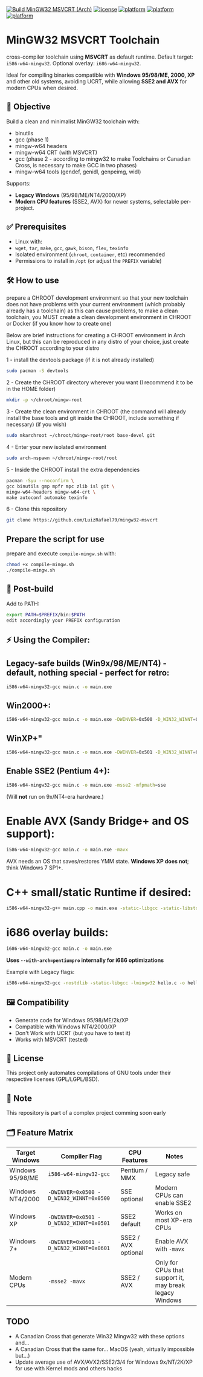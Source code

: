[![Build MinGW32 MSVCRT (Arch)](https://github.com/LuizRafael79/mingw32-msvcrt/actions/workflows/main.yml/badge.svg)](https://github.com/LuizRafael79/mingw32-msvcrt/actions/workflows/main.yml)
[![license](https://img.shields.io/badge/license-MIXED-blue.svg)](LICENSE)
[![platform](https://img.shields.io/badge/platform-Linux-lightgreen)](#)
[![platform](https://img.shields.io/badge/platform-Windows-red)](#)
[![platform](https://img.shields.io/badge/platform-MacOS-red)](#)


# MinGW32 MSVCRT Toolchain

cross-compiler toolchain using **MSVCRT** as default runtime.
Default target: `i586-w64-mingw32`. Optional overlay: `i686-w64-mingw32`.

Ideal for compiling binaries compatible with **Windows 95/98/ME, 2000, XP** and other old systems, avoiding UCRT, while allowing **SSE2 and AVX** for modern CPUs when desired.

## 🎯 Objective

Build a clean and minimalist MinGW32 toolchain with:

- binutils
- gcc (phase 1)
- mingw-w64 headers
- mingw-w64 CRT (with MSVCRT)
- gcc (phase 2 - according to mingw32 to make Toolchains or Canadian Cross, is necessary to make GCC in two phases)
- mingw-w64 tools (gendef, genidl, genpeimg, widl)

Supports:

- **Legacy Windows** (95/98/ME/NT4/2000/XP)
- **Modern CPU features** (SSE2, AVX) for newer systems, selectable per-project.

## ✅ Prerequisites

- Linux with:
- `wget`, `tar`, `make`, `gcc`, `gawk`, `bison`, `flex`, `texinfo`
- Isolated environment (`chroot`, `container`, etc) recommended
- Permissions to install in `/opt` (or adjust the `PREFIX` variable)

## 🛠️ How to use

prepare a CHROOT development environment so that your new toolchain does not have problems with your current environment (which probably already has a toolchain) as this can cause problems, to make a clean toolchain, you MUST create a clean development environment in CHROOT or Docker (if you know how to create one)

Below are brief instructions for creating a CHROOT environment in Arch Linux, but this can be reproduced in any distro of your choice, just create the CHROOT according to your distro

1 - install the devtools package (if it is not already installed)
```bash
sudo pacman -S devtools
```
2 - Create the CHROOT directory wherever you want (I recommend it to be in the HOME folder)
```bash
mkdir -p ~/chroot/mingw-root
```
3 - Create the clean environment in CHROOT (the command will already install the base tools and git inside the CHROOT, include something if necessary) (if you wish)
```bash
sudo mkarchroot ~/chroot/mingw-root/root base-devel git
```
4 - Enter your new isolated environment
```bash
sudo arch-nspawn ~/chroot/mingw-root/root
```
5 - Inside the CHROOT install the extra dependencies
```bash
pacman -Syu --noconfirm \
gcc binutils gmp mpfr mpc zlib isl git \
mingw-w64-headers mingw-w64-crt \
make autoconf automake texinfo
```
6 - Clone this repository
```bash
git clone https://github.com/LuizRafael79/mingw32-msvcrt
```

## Prepare the script for use

prepare and execute `compile-mingw.sh` with:
```bash
chmod +x compile-mingw.sh
./compile-mingw.sh
```

## 🧪 Post-build

Add to PATH:

```bash
export PATH=$PREFIX/bin:$PATH
edit accordingly your PREFIX configuration
```

## ⚡ Using the Compiler:

## Legacy-safe builds (Win9x/98/ME/NT4) - default, nothing special - perfect for retro:

```bash
i586-w64-mingw32-gcc main.c -o main.exe
```

## Win2000+:
```bash
i586-w64-mingw32-gcc main.c -o main.exe -DWINVER=0x500 -D_WIN32_WINNT=0x500
```

## WinXP+"
```bash
i586-w64-mingw32-gcc main.c -o main.exe -DWINVER=0x501 -D_WIN32_WINNT=0x501
```

## Enable SSE2 (Pentium 4+):
```bash
i586-w64-mingw32-gcc main.c -o main.exe -msse2 -mfpmath=sse
```
(Will **not** run on 9x/NT4-era hardware.)

# Enable AVX (Sandy Bridge+ and OS support):

```bash
i586-w64-mingw32-gcc main.c -o main.exe -mavx
```
AVX needs an OS that saves/restores  YMM state. **Windows XP does not**; think Windows 7 SP1+.

# C++ small/static Runtime if desired:
```bash
i586-w64-mingw32-g++ main.cpp -o main.exe -static-libgcc -static-libstd++
```

# i686 overlay builds:
```bash
i686-w64-mingw32-gcc main.c -o main.exe
```
**Uses `--with-arch=pentiumpro` internally for i686 optimizations**

Example with Legacy flags:
```bash
i586-w64-mingw32-gcc -nostdlib -static-libgcc -lmingw32 hello.c -o hello.exe
```

## 🖼️ Compatibility

- Generate code for Windows 95/98/ME/2k/XP
- Compatible with Windows NT4/2000/XP
- Don't Work with UCRT (but you have to test it)
- Works with MSVCRT (tested)

## 📄 License

This project only automates compilations of GNU tools under their respective licenses (GPL/LGPL/BSD).

## 📄 Note

This repository is part of a complex project comming soon early

## 🗂️ Feature Matrix

| Target Windows | Compiler Flag | CPU Features | Notes |
|----------------|---------------|--------------|-------|
| Windows 95/98/ME | `i586-w64-mingw32-gcc` | Pentium / MMX | Legacy safe |
| Windows NT4/2000 | `-DWINVER=0x0500 -D_WIN32_WINNT=0x0500` | SSE optional | Modern CPUs can enable SSE2 |
| Windows XP | `-DWINVER=0x0501 -D_WIN32_WINNT=0x0501` | SSE2 default | Works on most XP-era CPUs |
| Windows 7+ | `-DWINVER=0x0601 -D_WIN32_WINNT=0x0601` | SSE2 / AVX optional | Enable AVX with `-mavx` |
| Modern CPUs | `-msse2 -mavx` | SSE2 / AVX | Only for CPUs that support it, may break legacy Windows |

## TODO
- A Canadian Cross that generate Win32 Mingw32 with these options and...
- A Canadian Cross that the same for... MacOS (yeah, virtually impossible but...)
- Update average use of AVX/AVX2/SSE2/3/4 for Windows 9x/NT/2K/XP for use with Kernel mods and others hacks
